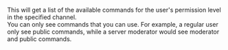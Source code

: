 This will get a list of the available commands for the user's permission level in the specified channel.<br>
You can only see commands that you can use. For example, a regular user only see public commands, while a server moderator would see moderator and public commands.